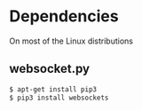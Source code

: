 # Dependencies
On most of the Linux distributions

## websocket.py
```bash
$ apt-get install pip3
$ pip3 install websockets
```